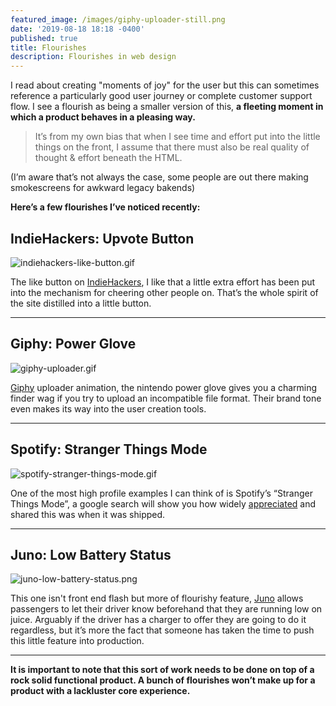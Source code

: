 ```yaml
---
featured_image: /images/giphy-uploader-still.png
date: '2019-08-18 18:18 -0400'
published: true
title: Flourishes
description: Flourishes in web design
---
```

I read about creating "moments of joy" for the user but this can sometimes reference a particularly good user journey or complete customer support flow. I see a flourish as being a smaller version of this, **a fleeting moment in which a product behaves in a pleasing way.**

> It’s from my own bias that when I see time and effort put into the little things on the front, I assume that there must also be real quality of thought & effort beneath the HTML.

(I’m aware that’s not always the case, some people are out there making smokescreens for awkward legacy bakends)

**Here’s a few flourishes I’ve noticed recently:**

## IndieHackers: Upvote Button

![indiehackers-like-button.gif]({{site.baseurl}}/images/indiehackers-like-button.gif)

The like button on [IndieHackers](https://www.indiehackers.com/), I like that a little extra effort has been put into the mechanism for cheering other people on. That’s the whole spirit of the site distilled into a little button.

---

## Giphy: Power Glove

![giphy-uploader.gif]({{site.baseurl}}/images/giphy-uploader.gif)

[Giphy](https://giphy.com/) uploader animation, the nintendo power glove gives you a charming finder wag if you try to upload an incompatible file format. Their brand tone even makes its way into the user creation tools.

---

## Spotify: Stranger Things Mode

![spotify-stranger-things-mode.gif]({{site.baseurl}}/images/spotify-stranger-things-mode.gif)

One of the most high profile examples I can think of is Spotify’s “Stranger Things Mode”, a google search will show you how widely [appreciated](https://www.youtube.com/watch?v=eRBQ0ZVrlJI) and shared this was when it was shipped.

---

## Juno: Low Battery Status

![juno-low-battery-status.png]({{site.baseurl}}/images/juno-low-battery-status.png)

This one isn't front end flash but more of flourishy feature, [Juno](https://gojuno.com/) allows passengers to let their driver know beforehand that they are running low on juice. Arguably if the driver has a charger to offer they are going to do it regardless, but it’s more the fact that someone has taken the time to push this little feature into production.

---

**It is important to note that this sort of work needs to be done on top of a rock solid functional product. A bunch of flourishes won’t make up for a product with a lackluster core experience.**
